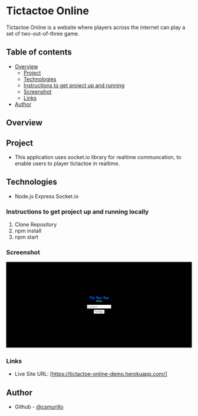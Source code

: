 # Tictactoe Online

Tictactoe Online is a website where players across the internet can play a set of two-out-of-three game.

## Table of contents

- [Overview](#overview)
  - [Project](#project)
  - [Technologies](#technologies)
  - [Instructions to get project up and running](#instructions-to-get-project-up-and-running)
  - [Screenshot](#screenshot)
  - [Links](#links)
- [Author](#author)

## Overview

## Project
- This application uses socket.io library for realtime communcation, to enable users to player tictactoe in realtime.

## Technologies
- Node.js Express Socket.io 

### Instructions to get project up and running locally

1. Clone Repository
2. npm install
3. npm start

### Screenshot

![](./screenshot.png)

### Links

- Live Site URL: [https://tictactoe-online-demo.herokuapp.com/]


## Author

- Github - [@csmurillo](https://github.com/csmurillo)


